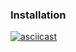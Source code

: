 ### Installation

[![asciicast](https://asciinema.org/a/vXjvUzrTkh0q2ImlvIrqd1gUF.svg)](https://asciinema.org/a/vXjvUzrTkh0q2ImlvIrqd1gUF)